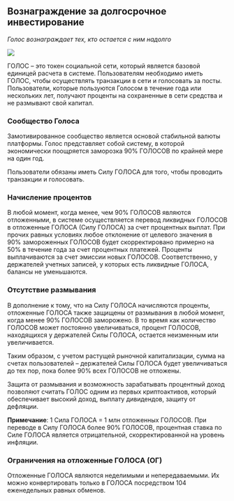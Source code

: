 ## Вознаграждение за долгосрочное инвестирование

_Голос вознаграждает тех, кто остается с ним надолго_

![](https://i.ytimg.com/vi/akOo9XqAyxE/hqdefault.jpg)

ГОЛОС – это токен социальной сети, который является базовой единицей расчета в системе. Пользователям необходимо иметь ГОЛОС, чтобы осуществлять транзакции в сети и голосовать за посты. Пользователи, которые пользуются Голосом в течение года или нескольких лет, получают проценты на сохраненные в сети средства и не размывают свой капитал.

### Сообщество Голоса

Замотивированное сообщество является основой стабильной валюты платформы. Голос представляет собой систему, в которой экономически поощряется заморозка 90% ГОЛОСОВ по крайней мере на один год. 

Пользователи обязаны иметь Силу ГОЛОСА для того, чтобы проводить транзакции и голосовать.

### Начисление процентов

В любой момент, когда менее, чем 90% ГОЛОСОВ являются отложенными, в системе осуществляется перевод ликвидных ГОЛОСОВ в отложенные ГОЛОСА (Силу ГОЛОСА) за счет процентных выплат. При прочих равных условиях любое отклонение от целевого значения в 90% замороженных ГОЛОСОВ будет скорректировано примерно на 50% в течение года за счет процентных платежей. Проценты выплачиваются за счет эмиссии новых ГОЛОСОВ. Соответственно, у держателей учетных записей, у которых есть ликвидные ГОЛОСА, балансы не уменьшаются.

### Отсутствие размывания

В дополнение к тому, что на Силу ГОЛОСА начисляются проценты, отложенные ГОЛОСА также защищены от размывания в любой момент, когда менее 90% ГОЛОСОВ заморожено. В то время как количество ГОЛОСОВ может постоянно увеличиваться, процент ГОЛОСОВ, находящихся у держателей Силы ГОЛОСА, остается неизменным или увеличивается. 

Таким образом, с учетом растущей рыночной капитализации, сумма на счетах пользователей – держателей Силы ГОЛОСА будет увеличиваться до тех пор, пока более 90% всех ГОЛОСОВ не отложены.

Защита от размывания и возможность зарабатывать процентный доход позволяют считать ГОЛОС одним из первых криптоактивов, который обеспечивает высокий доход, выплату дивидендов, защиту от дефляции.

**Примечание**: 1 Сила ГОЛОСА = 1 млн отложенных ГОЛОСОВ. При переводе в Силу ГОЛОСА более 90% ГОЛОСОВ, процентная ставка по Силе ГОЛОСА является отрицательной, скорректированной на уровень инфляции.  

### Ограничения на отложенные ГОЛОСА (ОГ)

Отложенные ГОЛОСА являются неделимыми и непередаваемыми. Их можно конвертировать только в ГОЛОСА посредством 104 еженедельных равных обменов.
